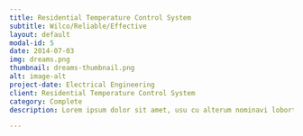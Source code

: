 ```yaml
---
title: Residential Temperature Control System
subtitle: Wilco/Reliable/Effective 
layout: default
modal-id: 5
date: 2014-07-03
img: dreams.png
thumbnail: dreams-thumbnail.png
alt: image-alt
project-date: Electrical Engineering
client: Residential Temperature Control System
category: Complete
description: Lorem ipsum dolor sit amet, usu cu alterum nominavi lobortis. At duo novum diceret. Tantas apeirian vix et, usu sanctus postulant inciderint ut, populo diceret necessitatibus in vim. Cu eum dicam feugiat noluisse.

---
```

